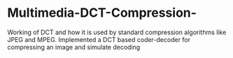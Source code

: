 # Multimedia-DCT-Compression-
Working of DCT and how it is used by standard compression algorithms like JPEG and MPEG. Implemented a DCT based coder-decoder for compressing an image and simulate decoding
